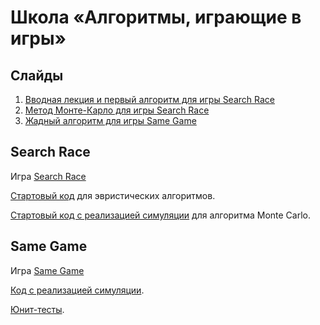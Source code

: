 # Школа «Алгоритмы, играющие в игры»

## Слайды

1. [Вводная лекция и первый алгоритм для игры Search Race](slides/online_4dx1.5h/day0-intro.pptx)
2. [Метод Монте-Карло для игры Search Race](slides/online_4dx1.5h/day1-montecarlo.pptx)
3. [Жадный алгоритм для игры Same Game](slides/online_4dx1.5h/day2-greedy.pptx)

## Search Race

Игра [Search Race](https://www.codingame.com/multiplayer/optimization/search-race)

[Стартовый код](/search-race/heuristics.py) для эвристических алгоритмов.

[Стартовый код с реализацией симуляции](/search-race/simulation.py) для алгоритма Monte Carlo.

## Same Game

Игра [Same Game](https://www.codingame.com/multiplayer/optimization/samegame)

[Код с реализацией симуляции](/same-game/solution.py).

[Юнит-тесты](/same-game/tests.py).

